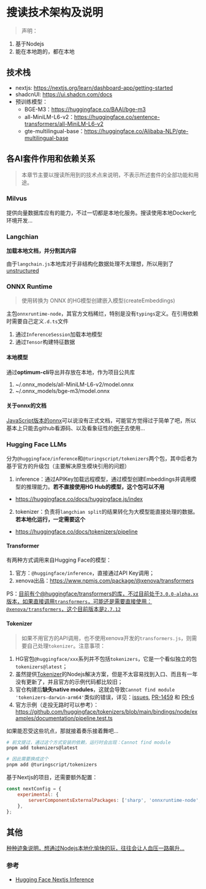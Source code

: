 # 搜读技术架构及说明

> 声明：

1. 基于Nodejs
2. 能在本地跑的，都在本地

## 技术栈

- nextjs: <https://nextjs.org/learn/dashboard-app/getting-started>
- shadcnUI: <https://ui.shadcn.com/docs>
- 预训练模型：
  - BGE-M3：<https://huggingface.co/BAAI/bge-m3>
  - all-MiniLM-L6-v2：<https://huggingface.co/sentence-transformers/all-MiniLM-L6-v2>
  - gte-multilingual-base：<https://huggingface.co/Alibaba-NLP/gte-multilingual-base>

## 各AI套件作用和依赖关系

> 本章节主要以搜读所用到的技术点来说明，不表示所述套件的全部功能和用途。

### Milvus

提供向量数据库应有的能力，不过一切都是本地化服务。搜读使用本地Docker化环境开发...

### Langchian

**加载本地文档，并分割其内容**

由于`langchain.js`本地库对于非结构化数据处理不太理想，所以用到了[unstructured](https://unstructured.io)

### ONNX Runtime

> 使用转换为 ONNX 的HG模型创建嵌入模型(createEmbeddings)

主包`onnxruntime-node`，其官方文档稀烂，特别是没有`typings`定义。在引用依赖时需要自己定义`.d.ts`文件

1. 通过`InferenceSession`加载本地模型
2. 通过`Tensor`构建特征数据

#### 本地模型

通过**optimum-cli**导出并存放在本地，作为项目公共库

1. ~/.onnx_models/all-MiniLM-L6-v2/model.onnx
2. ~/.onnx_models/bge-m3/model.onnx

#### 关于onnx的文档

[JavaScript版本的onnx](https://onnxruntime.ai/docs/get-started/with-javascript/node.html)可以说没有正式文档，可能官方觉得过于简单了吧，所以基本上只能去github看源码、以及看象征性的[例子](https://github.com/microsoft/onnxruntime-inference-examples/tree/main/js)去使用...

### Hugging Face LLMs

分为`@huggingface/inference`和`@turingscript/tokenizers`两个包，其中后者为基于官方的升级包（主要解决原生模块引用的问题）

1. inference：通过APIKey加载远程模型，通过模型创建Embeddings并调用模型的推理能力。**若不直接使用HG Hub的模型，这个包可以不用**

- <https://huggingface.co/docs/huggingface.js/index>

2. tokenizer：负责将`langchian split`的结果转化为大模型能直接处理的数据。**若本地化运行，一定需要这个**

- <https://huggingface.co/docs/tokenizers/pipeline>

#### Transformer

有两种方式调用来自Hugging Face的模型：

1. 官方：`@huggingface/inference`，直接通过API Key调用；
2. xenova出品：<https://www.npmjs.com/package/@xenova/transformers>

PS：<u>目前有个[@huggingface/transformers](https://www.npmjs.com/package/@huggingface/transformers)的库，不过目前处于`3.0.0-alpha.xx`版本，如果直接调用`transformers`，可能还是需要直接使用：`@xenova/transformers`，这个目前版本是`2.7.12`</u>

#### Tokenizer

> 如果不用官方的API调用，也不使用xenova开发的`transformers.js`，则需要自己处理`tokenizer`。注意事项：

1. HG官包`@huggingface/xxx`系列并不包括`tokenizers`，它是一个看似独立的包`tokenizers@latest`；
2. 虽然提供[Tokenizer](https://github.com/huggingface/tokenizers/tree/main/bindings/node)的Nodejs解决方案，但是不太容易找到入口、而且有一年没有更新了，并且官方的示例代码都比较旧；
3. 官仓构建后**缺失native modules**，这就会导致`Cannot find module 'tokenizers-darwin-arm64'`类似的错误，详见：[issues](https://github.com/huggingface/tokenizers/issues/1403), [PR-1459](https://github.com/huggingface/tokenizers/pull/1459) 和 [PR-6](https://github.com/turingscript/tokenizers/pull/6)
4. 官方示例（走投无路时可以参考）：<https://github.com/huggingface/tokenizers/blob/main/bindings/node/examples/documentation/pipeline.test.ts>

如果能忍受这些坑点，那就接着奏乐接着舞吧...

```bash
# 前文提过，通过这个方式安装的依赖，运行时会出现：Cannot find module
pnpm add tokenizers@latest

# 因此需要换成这个
pnpm add @turingscript/tokenizers
```

基于Nextjs的项目，还需要额外配置：

```javascript
const nextConfig = {
    experimental: {
        serverComponentsExternalPackages: ['sharp', 'onnxruntime-node', '@turingscript/tokenizers'],
    },
};
```

## 其他

<u>种种迹象说明，想通过Nodejs本地化愉快的玩，往往会让人血压一路飙升...</u>

### 参考

- [Hugging Face Nextjs Inference](https://huggingface.co/docs/transformers.js/tutorials/next#server-side-inference)
